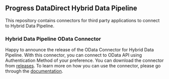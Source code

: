 ## Progress DataDirect Hybrid Data Pipeline

This repository contains connectors for third party applications to connect to Hybrid Data Pipeline. 

### Hybrid Data Pipeline OData Connector

Happy to announce the release of the OData Connector for Hybrid Data Pipeline. With this connector, you can connect to OData API using Authentication Method of your preference. You can download the connector from [releases](https://github.com/progress/Hybrid-Data-Pipeline/releases). To learn more on how you can use the connector, please go through the [documentation](https://github.com/progress/Hybrid-Data-Pipeline/blob/main/Power%20BI%20Connectors/OData%20Connector/README.md).
